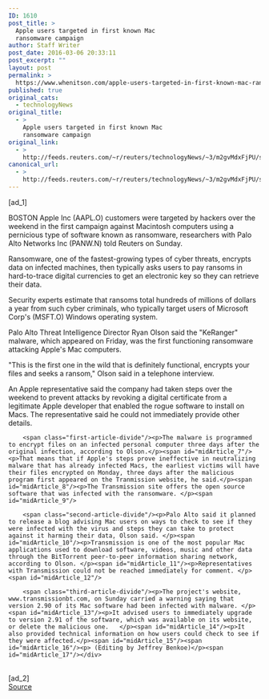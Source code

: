 ```yaml
---
ID: 1610
post_title: >
  Apple users targeted in first known Mac
  ransomware campaign
author: Staff Writer
post_date: 2016-03-06 20:33:11
post_excerpt: ""
layout: post
permalink: >
  https://www.whenitson.com/apple-users-targeted-in-first-known-mac-ransomware-campaign/
published: true
original_cats:
  - technologyNews
original_title:
  - >
    Apple users targeted in first known Mac
    ransomware campaign
original_link:
  - >
    http://feeds.reuters.com/~r/reuters/technologyNews/~3/m2gvMdxFjPU/story01.htm
canonical_url:
  - >
    http://feeds.reuters.com/~r/reuters/technologyNews/~3/m2gvMdxFjPU/story01.htm
---
```

 [ad_1]
<br><div id="articleText">
<span id="midArticle_start"/>

<span id="midArticle_0"/><span class="focusParagraph" readability="5"><p><span class="articleLocation">BOSTON</span> Apple Inc (<span id="symbol_AAPL.O_0">AAPL.O</span>) customers were targeted by hackers over the weekend in the first campaign against Macintosh computers using a pernicious type of software known as ransomware, researchers with Palo Alto Networks Inc (<span id="symbol_PANW.N_1">PANW.N</span>) told Reuters on Sunday.</p></span><span id="midArticle_1"/><p>Ransomware, one of the fastest-growing types of cyber threats, encrypts data on infected machines, then typically asks users to pay ransoms in hard-to-trace digital currencies to get an electronic key so they can retrieve their data. </p><span id="midArticle_2"/><p>Security experts estimate that ransoms total hundreds of millions of dollars a year from such cyber criminals, who typically target users of Microsoft Corp's (<span id="symbol_MSFT.O_2">MSFT.O</span>) Windows operating system. </p><span id="midArticle_3"/><p>Palo Alto Threat Intelligence Director Ryan Olson said the "KeRanger" malware, which appeared on Friday, was the first functioning ransomware attacking Apple's Mac computers. </p><span id="midArticle_4"/><p>"This is the first one in the wild that is definitely functional, encrypts your files and seeks a ransom," Olson said in a telephone interview. </p><span id="midArticle_5"/><p>An Apple representative said the company had taken steps over the weekend to prevent attacks by revoking a digital certificate from a legitimate Apple developer that enabled the rogue software to install on Macs. The representative said he could not immediately provide other details. </p><span id="midArticle_6"/>
        
        <span class="first-article-divide"/><p>The malware is programmed to encrypt files on an infected personal computer three days after the original infection, according to Olson.</p><span id="midArticle_7"/><p>That means that if Apple's steps prove ineffective in neutralizing malware that has already infected Macs, the earliest victims will have their files encrypted on Monday, three days after the malicious program first appeared on the Tranmission website, he said.</p><span id="midArticle_8"/><p>The Transmission site offers the open source software that was infected with the ransomware. </p><span id="midArticle_9"/>
        
        <span class="second-article-divide"/><p>Palo Alto said it planned to release a blog advising Mac users on ways to check to see if they were infected with the virus and steps they can take to protect against it harming their data, Olson said. </p><span id="midArticle_10"/><p>Transmission is one of the most popular Mac applications used to download software, videos, music and other data through the BitTorrent peer-to-peer information sharing network, according to Olson. </p><span id="midArticle_11"/><p>Representatives with Transmission could not be reached immediately for comment. </p><span id="midArticle_12"/>
        
        <span class="third-article-divide"/><p>The project's website, www.transmissionbt.com, on Sunday carried a warning saying that version 2.90 of its Mac software had been infected with malware. </p><span id="midArticle_13"/><p>It advised users to immediately upgrade to version 2.91 of the software, which was available on its website, or delete the malicious one.   </p><span id="midArticle_14"/><p>It also provided technical information on how users could check to see if they were affected.</p><span id="midArticle_15"/><span id="midArticle_16"/><p> (Editing by Jeffrey Benkoe)</p><span id="midArticle_17"/></div>
<br>[ad_2]
<br><a href="http://feeds.reuters.com/~r/reuters/technologyNews/~3/m2gvMdxFjPU/story01.htm">Source </a>